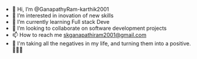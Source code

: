 - 👋 Hi, I’m @GanapathyRam-karthik2001
- 👀 I’m interested in inovation of new skills
- 🌱 I’m currently learning Full stack Deve
- 💞️ I’m looking to collaborate on software development projects
- 📫 How to reach me skganapathiram2001@gmail.com
- 🎉 I'm taking all the negatives in my life, 
and turning them into a positive.💖✨✨
<!---
GanapathyRam-karthik2001/GanapathyRam-karthik2001 is a ✨ special ✨ repository because its `README.md` (this file) appears on your GitHub profile.
You can click the Preview link to take a look at your changes.
--->
